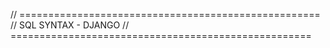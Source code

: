 // ====================================================
// SQL SYNTAX - DJANGO
// ====================================================

